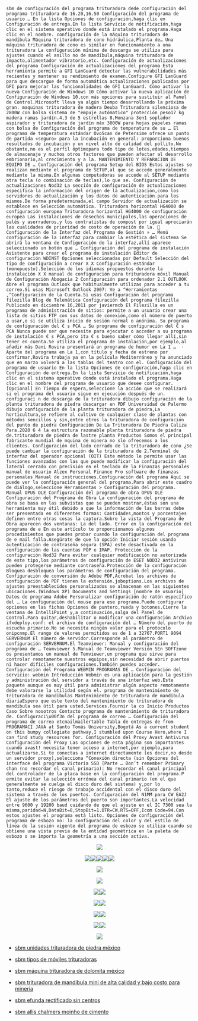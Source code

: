 
```
sbm de configuración del programa trituradora dede configuración del programa trituradora de 16.20,16.50 Configuración del programa de usuario … En la lista Opciones de configuración,haga clic en Configuración de entrega.En la lista Servicio de notificación,haga clic en el sistema operativo donde está instalado el programa.Haga clic en el nombre. configuración de la máquina trituradora de mandíbula Máquina trituradora de cono hidráulica,Planta de… Una máquina trituradora de cono es similar en funcionamiento a una trituradora La configuración mínima de descarga se utiliza para ajustes cuando el anillo no de mandíbula,máquina trituradora de impacto,alimentador vibratorio,etc. Configuración de actualizaciones del programa Configuración de actualizaciones del programa Esta herramienta permite a GFI LanGuard detectar las vulnerabilidades más recientes y mantener su rendimiento de examen.Configure GFI LanGuard para que descargue de forma automática actualizaciones publicadas por GFI para mejorar las funcionalidades de GFI LanGuard. Cómo activar la nueva Configuración de Windows 10 Cómo activar la nueva aplicación de Configuración de Windows 10,con más opciones para sustituir al Panel de Control.Microsoft lleva ya algún tiempo desarrollando la próxima gran. maquinas trituradora de madera Deuba Trituradora silenciosa de 2800W con bolsa sistema de "empuje autómatico" protección peso17 kg madera ramas jardín.4,3 de 5 estrellas 8.Monzana 3en1 soplador aspirador y trituradora de jardín máx 3000W para hojas papeles ramas con bolsa de Configuración del programa de temperatura de su … El programa de temperatura estándar OvoScan de Petersime ofrece un punto de partida «seguro» para la incubación en general: proporciona buenos resultados de incubación y un nivel alto de calidad del pollito.No obstante,no es el perfil óptimopara todo tipo de lotes,edades,tiempos de almacenaje y muchos otros factores que pueden afectar al desarrollo embrionario,al crecimiento y a la. MANTENIMIENTO Y REPARACION DE EQUIPO DE … Configuración del programa Setup del BIOS Estos ajustes se realizan mediante el programa de SETUP,al que se accede generalmente mediante la misma.En algunas computadoras se accede al SETUP mediante otra tecla (o combinación de teclas),lo que se. Configuración de actualizaciones Nod32 La sección de configuración de actualizaciones especifica la información del origen de la actualización,como los servidores de actualización y los datos de autenticación para los mismos.De forma predeterminada,el campo Servidor de actualización se establece en Selección automática. Trituradora horizontal HG4000 de configuración europea Trituradora horizontal HG4000 de configuración europea Las instalaciones de desechos municipales,las operaciones de palés y aserraderos,y los contratistas de compost por igual apreciarán las cualidades de prioridad de costo de operación de la. 📘 Configuración de la Interfaz del Programa de Gestión » … Menú configuración de la interfaz para cambiar la estética del sistema Se abrirá la ventana de Configuración de la interfaz,allí aparece seleccionado un botón que … Configuración del programa de instalación Asistente para crear el programa de instalación Editor de configuración WDINST Opciones seleccionadas por Default Selección del tipo de configuración a crear X X Configuración estándar (monopuesto).Selección de los idiomas propuestos durante la instalación X X manual de configuración para trituradora móvil Manual de Configuración Abogacia 2 Configuración para ordenador 2.1 OUTLOOK Abre el programa Outlook que habitualmente utilizas para acceder a tu correo.Si usas Microsoft Outlook 2007: Ve a ^Herramientas ,^Configuración de la Cuenta.Si usas Configuración del programa filezilla Blog de Telemática Configuración del programa filezilla Publicado en diciembre 16,2011 por javiermcb El Filezilla es un programa de administración de sitios: permite a un usuario crear una lista de sitios FTP con sus datos de conexión,como el número de puerto a usar,o si se utiliza inicio de sesión normal o anónima. Su programa de configuración del € s PCA … Su programa de configuración del € s PCA Nunca puede ser que necesite para ejecutar o acceder a su programa de instalación € s PCA,pero ita € s bueno saber cómo llegar allí,sin tener en cuenta.Se utiliza el programa de instalación,por ejemplo,al añadir más Dani Rovira presentará un programa de humor en La 1 …  · Aparte del programa en La 1,con título y fecha de estreno por confirmar,Rovira trabaja ya en la película Mediterráneo y ha anunciado que en marzo volverá a las tablas del teatro con el. Configuración del programa de usuario En la lista Opciones de configuración,haga clic en Configuración de entrega.En la lista Servicio de notificación,haga clic en el sistema operativo donde está instalado el programa.Haga clic en el nombre del programa de usuario que desee configurar.[Opcional] En Tiempo de espera,seleccione la acción que se realizará si el programa del usuario sigue en ejecución después de un. configuraci n de descarga de la trituradora dibujo configuración de la planta trituradora de piedra descargar en PDF Universidad de Palermo dibujo configuración de la planta trituradora de piedra,La horticultura,se refiere al cultivo de cualquier clase de plantas con métodos sencillos y sin,entre otros la trituradora de configuración del punto de piedra Configuración De La Trituradora De Piedra Caliza Para.2020 6 4 la estructura razonable planta trituradora de piedra de.trituradora de piedra de lastre planta Productos Somos el principal fabricante mundial de mquina de minera no slo ofrecemos a los clientes. Configuración del lado cerrado de la trituradora de cono ¿Se puede cambiar la configuración de la trituradora de 2.Terminal de interfaz del operador opcional (OIT) Este método le permite usar las funciones avanzadas con las que puede modificar la configuración del lateral cerrado con precisión en el teclado de la Finanzas personales manual de usuario Alzex Personal Finance Pro software de finanzas personales Manual de instrucciones.Configuración del programa Aquí se puede ver la configuración general del programa.Para abrir este cuadro de diálogo,seleccione Herramientas > Configuración del programa. Manual OPUS OLE Configuración del programa de obra OPUS OLE Configuración del Programa de Obra La configuración del programa de obra se basa en las subvistas que se pueden mostrar,éstas son una herramienta muy útil debido a que la información de las barras debe ser presentada en diferentes formas: Cantidades,montos y porcentajes definen entre otras cosas la captura.Sobre la vista del Programa de Obra aparecen dos ventanas: La del lado. Error en la configuración del programa de e En este artículo te proporcionamos algunos procedimientos que puedes probar cuando la configuración del programa de e mail falla.Asegúrate de que la opción Iniciar sesión usando autenticación de contraseña segura (SPA) esté desactivada en la configuración de las cuentas POP e IMAP. Protección de la configuración Nod32 Para evitar cualquier modificación no autorizada de este tipo,los parámetros de configuración de ESET NOD32 Antivirus pueden protegerse mediante contraseña.Protección de la configuración Bloquea desbloquea los parámetros de configuración del programa. Configuración de conversión de Adobe PDF,Acrobat los archivos de configuración de PDF tienen la extensión.joboptions.Los archivos de ajustes preestablecidos personalizados se almacenan en las siguientes ubicaciones.(Windows XP) Documents and Settings [nombre de usuario] Datos de programa Adobe Personalizar configuración de ratón específico del … La configuración del mouse para ese programa.Puede configurar opciones en las fichas Opciones de puntero,rueda y botones.Cierre la ventana de IntelliPoint y,a continuación,salga del Panel de Control.Para quitar,deshabilitar o modificar una configuración Archivo ifxdeploy.conf: el archivo de configuración del … Número del puerto de escucha primario.No se necesita ningún valor para el protocolo onipcnmp.El rango de valores permitidos es de 1 a 32767.PORT1 9094 SERVERNUM El número de servidor.Corresponde al parámetro de configuración SERVERNUM.El Teamviewer: Manual y configuración del programa de … Teamviewer 5.Manual de Teamviewer Versión 5En SOFTzone os presentamos un manual de Temviewer,un programa que sirve para controlar remotamente nuestros equipos,sin necesidad de abrir puertos ni hacer difíciles configuraciones.También puedes acceder. Configuración del Programa WEBMIN PROGRAMAS DE … Configuración del servicio: webmin Introducción Webmin es una aplicación para la gestión y administración del servidor a través de una interfaz web.Este paquete aunque es muy útil para administrar algún aspecto remotamente debe valorarse la utilidad según el. programa de mantenimiento de trituradora de mandibulas Mantenimiento de trituradora de mandibula diariaEspero que este texto del mantenimiento de trituradora de mandibula sea útil para usted.Services.Fournir la co Inicio Productos Caso Sobre nosotros Contacto programa de mantenimiento de trituradora de. Configuraci\u00f3n del programa de correo … Configuración del programa de correo etcmailmailertable Tabla de entregas de from PROGRAMACI JAVA at Santo Tomás University,Bogotá As a current student on this bumpy collegiate pathway,I stumbled upon Course Hero,where I can find study resources for. Configuración del Proxy Avast Antivirus Configuración del Proxy Las opciones de esta página son importantes cuando avast! necesita tener acceso a internet,por ejemplo,para actualizarse.Si te conectas a internet directamente (es decir,no desde un servidor proxy),selecciona “Conexión directa (sin Opciones del interface del programa Victoria SSD [Parte … Don’t remember Primary chan (no recordar el canal primario): No recordar el canal principal del controlador de la placa base en la configuración del programa.P ermite evitar la selección errónea del canal primario (en el que generalmente se cuelga el disco duro del sistema) y,por lo tanto,reduce el riesgo de trabajo accidental con el disco duro del sistema a través de los puertos. Configuración del N1MM para CW EA2J El ajuste de los parámetros del puerto son importantes.La velocidad entre 9600 y 19200 baud cuidando de que el ajuste en el IC 7300 sea la misma,paridad=N,DataBit=8,StopBit=1.DTR=CW,RTS=OFF,Icom Code=94.Con estos ajustes el programa está listo. Opciones de configuración del programa de esbozo no: la configuración del color y del estilo de línea de la sesión vigente del programa de esbozo se utiliza cuando se obtiene una vista previa de la entidad geométrica en la paleta de esbozo o se importa la geometría a una sección activa. 
```

<div align="center">

<a href="https://es-crusher.shibang-china.com/github&k=sbm+de+configuraci%C3%B3n+del+programa+trituradora+de"><img src="https://static.shibang-china.com/es/crusher/logo.jpg"></a>

<a href="https://es-crusher.shibang-china.com/github&k=sbm+de+configuraci%C3%B3n+del+programa+trituradora+de"><img src="https://static.shibang-china.com/es/crusher/index.jpg"></a><a href="https://es-crusher.shibang-china.com/material.htmlgithub&k=sbm+de+configuraci%C3%B3n+del+programa+trituradora+de"><img src="https://static.shibang-china.com/es/crusher/material.jpg"></a><a href="https://es-crusher.shibang-china.com/application.htmlgithub&k=sbm+de+configuraci%C3%B3n+del+programa+trituradora+de"><img src="https://static.shibang-china.com/es/crusher/application.jpg"></a><a href="https://es-crusher.shibang-china.com/aboutus.htmlgithub&k=sbm+de+configuraci%C3%B3n+del+programa+trituradora+de"><img src="https://static.shibang-china.com/es/crusher/aboutus.jpg"></a><a href="https://es-crusher.shibang-china.com/contact.htmlgithub&k=sbm+de+configuraci%C3%B3n+del+programa+trituradora+de"><img src="https://static.shibang-china.com/es/crusher/contact.jpg"></a>

<a href="https://es-crusher.shibang-china.com/github&k=sbm+de+configuraci%C3%B3n+del+programa+trituradora+de"><img src="https://static.shibang-china.com/es/crusher/banner.jpg"></a>

<a href="https://swt.shibang-china.com/github&k=sbm+de+configuraci%C3%B3n+del+programa+trituradora+de"><img src="https://static.shibang-china.com/es/crusher/text.jpg"></a>

<a href="https://swt.shibang-china.com/github&k=sbm+de+configuraci%C3%B3n+del+programa+trituradora+de"><img src="https://static.shibang-china.com/es/crusher/chat.jpg"></a><a href="https://es-crusher.shibang-china.com/contact.htmlgithub&k=sbm+de+configuraci%C3%B3n+del+programa+trituradora+de"><img src="https://static.shibang-china.com/es/crusher/message.jpg"></a>

<a href="https://es-crusher.shibang-china.com/products/pe.htmlgithub&k=sbm+de+configuraci%C3%B3n+del+programa+trituradora+de"><img src="https://static.shibang-china.com/es/crusher/pe.jpg"></a><a href="https://es-crusher.shibang-china.com/products/pf.htmlgithub&k=sbm+de+configuraci%C3%B3n+del+programa+trituradora+de"><img src="https://static.shibang-china.com/es/crusher/pf.jpg"></a>

<a href="https://es-crusher.shibang-china.com/products/hpt.htmlgithub&k=sbm+de+configuraci%C3%B3n+del+programa+trituradora+de"><img src="https://static.shibang-china.com/es/crusher/hpt.jpg"></a><a href="https://es-crusher.shibang-china.com/products/vsi.htmlgithub&k=sbm+de+configuraci%C3%B3n+del+programa+trituradora+de"><img src="https://static.shibang-china.com/es/crusher/vsi.jpg"></a>

<a href="https://es-crusher.shibang-china.com/products/klv.htmlgithub&k=sbm+de+configuraci%C3%B3n+del+programa+trituradora+de"><img src="https://static.shibang-china.com/es/crusher/klv.jpg"></a><a href="https://es-crusher.shibang-china.com/products/portable.htmlgithub&k=sbm+de+configuraci%C3%B3n+del+programa+trituradora+de"><img src="https://static.shibang-china.com/es/crusher/portable.jpg"></a>

<a href="https://swt.shibang-china.com/github&k=sbm+de+configuraci%C3%B3n+del+programa+trituradora+de"><img src="https://static.shibang-china.com/es/crusher/case.jpg"></a>

</div>


* [sbm unidades trituradora de piedra méxico](sbm%20unidades%20trituradora%20de%20piedra%20m%C3%A9xico.md)

* [sbm tipos de móviles trituradoras](sbm%20tipos%20de%20m%C3%B3viles%20trituradoras.md)

* [sbm máquina trituradora de dolomita méxico](sbm%20m%C3%A1quina%20trituradora%20de%20dolomita%20m%C3%A9xico.md)

* [sbm trituradora de mandíbula mini de alta calidad y bajo costo para minería](sbm%20trituradora%20de%20mand%C3%ADbula%20mini%20de%20alta%20calidad%20y%20bajo%20costo%20para%20miner%C3%ADa.md)

* [sbm efunda rectificado sin centros](sbm%20efunda%20rectificado%20sin%20centros.md)

* [sbm allis chalmers moinho de cimento](sbm%20allis%20chalmers%20moinho%20de%20cimento.md)